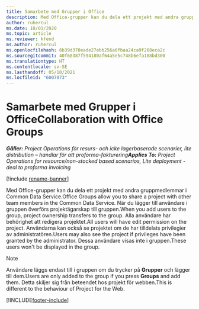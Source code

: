 ```yaml
---
title: Samarbete med Grupper i Office
description: Med Office-grupper kan du dela ett projekt med andra gruppmedlemmar i Common Data Service.
author: ruhercul
ms.date: 10/01/2020
ms.topic: article
ms.reviewer: kfend
ms.author: ruhercul
ms.openlocfilehash: 6b39d370eade27ebb256a6fbaa24ca9f268eca2c
ms.sourcegitcommit: 40f68387f594180af64a5e5c748b6efa188bd300
ms.translationtype: HT
ms.contentlocale: sv-SE
ms.lasthandoff: 05/10/2021
ms.locfileid: "6007073"
---
```

# <a name="collaboration-with-office-groups"></a><span data-ttu-id="b5a46-103">Samarbete med Grupper i Office</span><span class="sxs-lookup"><span data-stu-id="b5a46-103">Collaboration with Office Groups</span></span>

<span data-ttu-id="b5a46-104">_**Gäller:** Project Operations för resurs- och icke lagerbaserade scenarier, lite distribution – handlar för att proforma-fakturering_</span><span class="sxs-lookup"><span data-stu-id="b5a46-104">_**Applies To:** Project Operations for resource/non-stocked based scenarios, Lite deployment - deal to proforma invoicing_</span></span>

[!include [rename-banner](~/includes/cc-data-platform-banner.md)]

<span data-ttu-id="b5a46-105">Med Office-grupper kan du dela ett projekt med andra gruppmedlemmar i Common Data Service.</span><span class="sxs-lookup"><span data-stu-id="b5a46-105">Office Groups allow you to share a project with other team members in the Common Data Service.</span></span> <span data-ttu-id="b5a46-106">När du lägger till användare i gruppen överförs projektägarskap till gruppen.</span><span class="sxs-lookup"><span data-stu-id="b5a46-106">When you add users to the group, project ownership transfers to the group.</span></span> <span data-ttu-id="b5a46-107">Alla användare har behörighet att redigera projektet.</span><span class="sxs-lookup"><span data-stu-id="b5a46-107">All users will have edit permission on the project.</span></span> <span data-ttu-id="b5a46-108">Användarna kan också se projektet om de har tilldelats privilegier av administratören.</span><span class="sxs-lookup"><span data-stu-id="b5a46-108">Users may also see the project if privileges have been granted by the administrator.</span></span> <span data-ttu-id="b5a46-109">Dessa användare visas inte i gruppen.</span><span class="sxs-lookup"><span data-stu-id="b5a46-109">These users won't be displayed in the group.</span></span>

> [!NOTE] 
> <span data-ttu-id="b5a46-110">Användare läggs endast till i gruppen om du trycker på **Grupper** och lägger till dem.</span><span class="sxs-lookup"><span data-stu-id="b5a46-110">Users are only added to the group if you press **Groups** and add them.</span></span> <span data-ttu-id="b5a46-111">Detta skiljer sig från beteendet hos projekt för webben.</span><span class="sxs-lookup"><span data-stu-id="b5a46-111">This is different to the behaviour of Project for the Web.</span></span> 



[!INCLUDE[footer-include](../includes/footer-banner.md)]